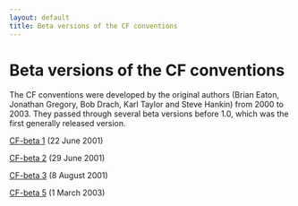 ```yaml
---
layout: default
title: Beta versions of the CF conventions
---
```


# Beta versions of the CF conventions

The CF conventions were developed by the original authors (Brian Eaton, Jonathan Gregory, Bob Drach, Karl Taylor and Steve Hankin) from 2000 to 2003.
They passed through several beta versions before 1.0, which was the first generally released version.

[CF-beta 1](CF-beta1.html) (22 June 2001) 

[CF-beta 2](CF-beta2.html) (29 June 2001)

[CF-beta 3](CF-beta3.html) (8 August 2001)

[CF-beta 5](CF-beta5.html) (1 March 2003)
